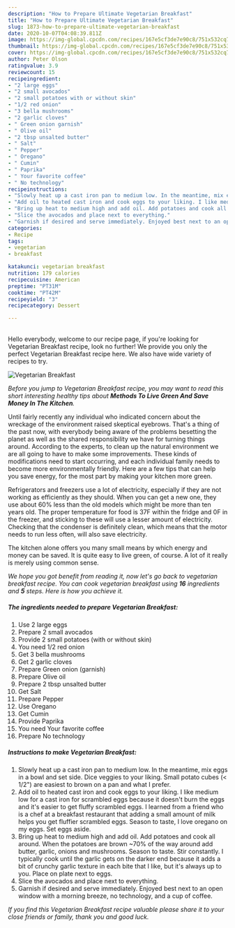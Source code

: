 ```yaml
---
description: "How to Prepare Ultimate Vegetarian Breakfast"
title: "How to Prepare Ultimate Vegetarian Breakfast"
slug: 1873-how-to-prepare-ultimate-vegetarian-breakfast
date: 2020-10-07T04:08:39.811Z
image: https://img-global.cpcdn.com/recipes/167e5cf3de7e90c8/751x532cq70/vegetarian-breakfast-recipe-main-photo.jpg
thumbnail: https://img-global.cpcdn.com/recipes/167e5cf3de7e90c8/751x532cq70/vegetarian-breakfast-recipe-main-photo.jpg
cover: https://img-global.cpcdn.com/recipes/167e5cf3de7e90c8/751x532cq70/vegetarian-breakfast-recipe-main-photo.jpg
author: Peter Olson
ratingvalue: 3.9
reviewcount: 15
recipeingredient:
- "2 large eggs"
- "2 small avocados"
- "2 small potatoes with or without skin"
- "1/2 red onion"
- "3 bella mushrooms"
- "2 garlic cloves"
- " Green onion garnish"
- " Olive oil"
- "2 tbsp unsalted butter"
- " Salt"
- " Pepper"
- " Oregano"
- " Cumin"
- " Paprika"
- " Your favorite coffee"
- " No technology"
recipeinstructions:
- "Slowly heat up a cast iron pan to medium low. In the meantime, mix eggs in a bowl and set side. Dice veggies to your liking. Small potato cubes (&lt; 1/2&#34;) are easiest to brown on a pan and what I prefer."
- "Add oil to heated cast iron and cook eggs to your liking. I like medium low for a cast iron for scrambled eggs because it doesn&#39;t burn the eggs and it&#39;s easier to get fluffy scrambled eggs. I learned from a friend who is a chef at a breakfast restaurant that adding a small amount of milk helps you get fluffier scrambled eggs. Season to taste, I love oregano on my eggs. Set eggs aside."
- "Bring up heat to medium high and add oil. Add potatoes and cook all around. When the potatoes are brown ~70% of the way around add butter, garlic, onions and mushrooms. Season to taste. Stir constantly. I typically cook until the garlic gets on the darker end because it adds a bit of crunchy garlic texture in each bite that I like, but it&#39;s always up to you. Place on plate next to eggs."
- "Slice the avocados and place next to everything."
- "Garnish if desired and serve immediately. Enjoyed best next to an open window with a morning breeze, no technology, and a cup of coffee."
categories:
- Recipe
tags:
- vegetarian
- breakfast

katakunci: vegetarian breakfast 
nutrition: 179 calories
recipecuisine: American
preptime: "PT31M"
cooktime: "PT42M"
recipeyield: "3"
recipecategory: Dessert

---
```

<br>
Hello everybody, welcome to our recipe page, if you're looking for Vegetarian Breakfast recipe, look no further! We provide you only the perfect Vegetarian Breakfast recipe here. We also have wide variety of recipes to try.
<br>


![Vegetarian Breakfast](https://img-global.cpcdn.com/recipes/167e5cf3de7e90c8/751x532cq70/vegetarian-breakfast-recipe-main-photo.jpg)

<i>Before you jump to Vegetarian Breakfast recipe, you may want to read this short interesting healthy tips about 
<strong>Methods To Live Green And Save Money In The Kitchen</strong>.</i>
</br>

Until fairly recently any individual who indicated concern about the wreckage of the environment raised skeptical eyebrows. That's a thing of the past now, with everybody being aware of the problems besetting the planet as well as the shared responsibility we have for turning things around. According to the experts, to clean up the natural environment we are all going to have to make some improvements. These kinds of modifications need to start occurring, and each individual family needs to become more environmentally friendly. Here are a few tips that can help you save energy, for the most part by making your kitchen more green.

Refrigerators and freezers use a lot of electricity, especially if they are not working as efficiently as they should. When you can get a new one, they use about 60% less than the old models which might be more than ten years old. The proper temperature for food is 37F within the fridge and 0F in the freezer, and sticking to these will use a lesser amount of electricity. Checking that the condenser is definitely clean, which means that the motor needs to run less often, will also save electricity.

The kitchen alone offers you many small means by which energy and money can be saved. It is quite easy to live green, of course. A lot of it really is merely using common sense.


<i>We hope you got benefit from reading it, now let's go back to vegetarian breakfast recipe. You can cook vegetarian breakfast using <strong>16</strong> ingredients and <strong>5</strong> steps. Here is how you achieve it.
</i>

##### The ingredients needed to prepare Vegetarian Breakfast:

1. Use 2 large eggs
1. Prepare 2 small avocados
1. Provide 2 small potatoes (with or without skin)
1. You need 1/2 red onion
1. Get 3 bella mushrooms
1. Get 2 garlic cloves
1. Prepare  Green onion (garnish)
1. Prepare  Olive oil
1. Prepare 2 tbsp unsalted butter
1. Get  Salt
1. Prepare  Pepper
1. Use  Oregano
1. Get  Cumin
1. Provide  Paprika
1. You need  Your favorite coffee
1. Prepare  No technology


##### Instructions to make Vegetarian Breakfast:

1. Slowly heat up a cast iron pan to medium low. In the meantime, mix eggs in a bowl and set side. Dice veggies to your liking. Small potato cubes (&lt; 1/2&#34;) are easiest to brown on a pan and what I prefer.
1. Add oil to heated cast iron and cook eggs to your liking. I like medium low for a cast iron for scrambled eggs because it doesn&#39;t burn the eggs and it&#39;s easier to get fluffy scrambled eggs. I learned from a friend who is a chef at a breakfast restaurant that adding a small amount of milk helps you get fluffier scrambled eggs. Season to taste, I love oregano on my eggs. Set eggs aside.
1. Bring up heat to medium high and add oil. Add potatoes and cook all around. When the potatoes are brown ~70% of the way around add butter, garlic, onions and mushrooms. Season to taste. Stir constantly. I typically cook until the garlic gets on the darker end because it adds a bit of crunchy garlic texture in each bite that I like, but it&#39;s always up to you. Place on plate next to eggs.
1. Slice the avocados and place next to everything.
1. Garnish if desired and serve immediately. Enjoyed best next to an open window with a morning breeze, no technology, and a cup of coffee.


<i>If you find this Vegetarian Breakfast recipe valuable please share it to your close friends or family, thank you and good luck.</i>
